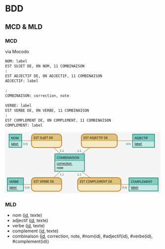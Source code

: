 # BDD

## MCD & MLD

### MCD

via Mocodo

```
NOM: label
EST SUJET DE, 0N NOM, 11 COMBINAISON
:
EST ADJECTIF DE, 0N ADJECTIF, 11 COMBINAISON
ADJECTIF: label

:
COMBINAISON: correction, note

VERBE: label
EST VERBE DE, 0N VERBE, 11 COMBINAISON
:
EST COMPLEMENT DE, 0N COMPLEMENT, 11 COMBINAISON
COMPLEMENT: label
```

![MCD](mcd_correction.svg)

### MLD

- nom (<ins>id</ins>, texte)
- adjectif (<ins>id</ins>, texte)
- verbe (<ins>id</ins>, texte)
- complement (<ins>id</ins>, texte)
- combinaison (<ins>id</ins>, correction, note, #nom(id), #adjectif(id), #verbe(id), #complement(id))
